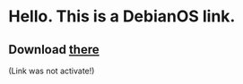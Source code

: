 # Hello. This is a DebianOS link.

## Download [there](https://www.google.com/url?sa=t&rct=j&q=&esrc=s&source=web&cd=8&cad=rja&uact=8&ved=2ahUKEwikvsi8-NjoAhWEwcQBHYMgCHsQFjAHegQIBRAB&url=https%3A%2F%2Fwww.comss.ru%2Fpage.php%3Fid%3D2939&usg=AOY)

(Link was not activate!)